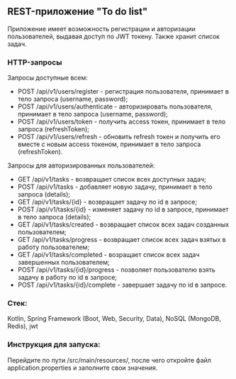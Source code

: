 ## REST-приложение "To do list"

Приложение имеет возможность регистрации и авторизации пользователей, выдавая доступ по JWT токену. Также хранит список задач.

### HTTP-запросы

Запросы доступные всем:
- POST /api/v1/users/register - регистрация пользователя, принимает в тело запроса (username, password);
- POST /api/v1/users/authenticate - авторизировать пользователя, принимает в тело запроса (username, password);
- POST /api/v1/users/token - получить access токен, принимает в тело запроса (refreshToken);
- POST /api/v1/users/refresh - обновить refresh токен и получить его вместе с новым access токеном, принимает в тело запроса (refreshToken).

Запросы для авторизированных пользователей:
- GET /api/v1/tasks - возвращает список всех доступных задач;
- POST /api/v1/tasks - добавляет новую задачу, принимает в тело запроса (details);
- GET /api/v1/tasks/{id} - возвращает задачу по id в запросе;
- POST /api/v1/tasks/{id} - изменяет задачу по id в запросе, принимает в тело запроса (details);
- GET /api/v1/tasks/created - возвращает список всех задач созданных пользователем;
- GET /api/v1/tasks/progress - возвращает список всех задач взятых в работу пользователем;
- GET /api/v1/tasks/completed - возращает список всех задач завершенных пользователем;
- POST /api/v1/tasks/{id}/progress - позволяет пользователю взять задачу в работу по id в запросе;
- POST /api/v1/tasks/{id}/complete - завершает задачу по id в запросе.

### Стек:
Kotlin, Spring Framework (Boot, Web, Security, Data), NoSQL (MongoDB, Redis), jwt

### Инструкция для запуска:

Перейдите по пути /src/main/resources/, после чего откройте файл application.properties 
и заполните свои значения.

